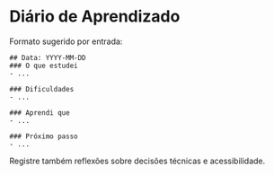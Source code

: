 # Diário de Aprendizado

Formato sugerido por entrada:

```
## Data: YYYY-MM-DD
### O que estudei
- ...

### Dificuldades
- ...

### Aprendi que
- ...

### Próximo passo
- ...
```

Registre também reflexões sobre decisões técnicas e acessibilidade.